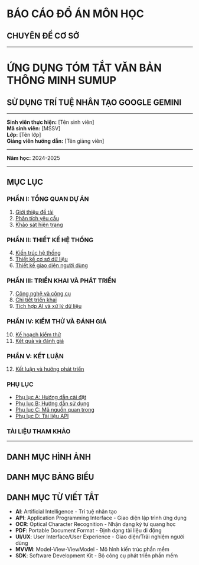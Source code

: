 # BÁO CÁO ĐỒ ÁN MÔN HỌC

## CHUYÊN ĐỀ CƠ SỞ

---

# ỨNG DỤNG TÓM TẮT VĂN BẢN THÔNG MINH SUMUP
## SỬ DỤNG TRÍ TUỆ NHÂN TẠO GOOGLE GEMINI

---

**Sinh viên thực hiện:** [Tên sinh viên]  
**Mã sinh viên:** [MSSV]  
**Lớp:** [Tên lớp]  
**Giảng viên hướng dẫn:** [Tên giảng viên]  

---

**Năm học:** 2024-2025

---

## MỤC LỤC

### PHẦN I: TỔNG QUAN DỰ ÁN
1. [Giới thiệu đề tài](01_GIOI_THIEU_DE_TAI.md)
2. [Phân tích yêu cầu](02_PHAN_TICH_YEU_CAU.md)
3. [Khảo sát hiện trạng](03_KHAO_SAT_HIEN_TRANG.md)

### PHẦN II: THIẾT KẾ HỆ THỐNG
4. [Kiến trúc hệ thống](04_KIEN_TRUC_HE_THONG.md)
5. [Thiết kế cơ sở dữ liệu](05_THIET_KE_CO_SO_DU_LIEU.md)
6. [Thiết kế giao diện người dùng](06_THIET_KE_GIAO_DIEN.md)

### PHẦN III: TRIỂN KHAI VÀ PHÁT TRIỂN
7. [Công nghệ và công cụ](07_CONG_NGHE_CONG_CU.md)
8. [Chi tiết triển khai](08_CHI_TIET_TRIEN_KHAI.md)
9. [Tích hợp AI và xử lý dữ liệu](09_TICH_HOP_AI.md)

### PHẦN IV: KIỂM THỬ VÀ ĐÁNH GIÁ
10. [Kế hoạch kiểm thử](10_KE_HOACH_KIEM_THU.md)
11. [Kết quả và đánh giá](11_KET_QUA_DANH_GIA.md)

### PHẦN V: KẾT LUẬN
12. [Kết luận và hướng phát triển](12_KET_LUAN.md)

### PHỤ LỤC
- [Phụ lục A: Hướng dẫn cài đặt](PHU_LUC_A_HUONG_DAN_CAI_DAT.md)
- [Phụ lục B: Hướng dẫn sử dụng](PHU_LUC_B_HUONG_DAN_SU_DUNG.md)
- [Phụ lục C: Mã nguồn quan trọng](PHU_LUC_C_MA_NGUON.md)
- [Phụ lục D: Tài liệu API](PHU_LUC_D_TAI_LIEU_API.md)

### TÀI LIỆU THAM KHẢO

---

## DANH MỤC HÌNH ẢNH

## DANH MỤC BẢNG BIỂU

## DANH MỤC TỪ VIẾT TẮT
- **AI**: Artificial Intelligence - Trí tuệ nhân tạo
- **API**: Application Programming Interface - Giao diện lập trình ứng dụng
- **OCR**: Optical Character Recognition - Nhận dạng ký tự quang học
- **PDF**: Portable Document Format - Định dạng tài liệu di động
- **UI/UX**: User Interface/User Experience - Giao diện/Trải nghiệm người dùng
- **MVVM**: Model-View-ViewModel - Mô hình kiến trúc phần mềm
- **SDK**: Software Development Kit - Bộ công cụ phát triển phần mềm